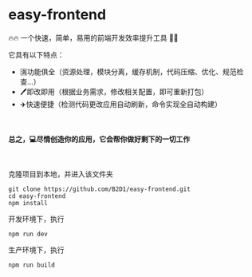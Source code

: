 # easy-frontend
🔥🔥 一个快速，简单，易用的前端开发效率提升工具 🔨🔨  

它具有以下特点：
* 🈵功能俱全（资源处理，模块分离，缓存机制，代码压缩、优化、规范检查...）
* 🖊️即改即用（根据业务需求，修改相关配置，即可重新打包）
* ✈️快速便捷（检测代码更改应用自动刷新，命令实现全自动构建）  

<br/>

**总之，💻尽情创造你的应用，它会帮你做好剩下的一切工作**  

<br/>

克隆项目到本地，并进入该文件夹
```
git clone https://github.com/B2D1/easy-frontend.git
cd easy-frontend
npm install
```
开发环境下，执行
```
npm run dev 
```
生产环境下，执行
```
npm run build
```